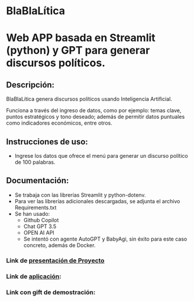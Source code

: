 # BlaBlaLítica

# Web APP basada en Streamlit (python) y GPT para generar discursos políticos.

## Descripción:

BlaBlaLítica genera discursos políticos usando Inteligencia Artificial.

Funciona a través del ingreso de datos, como por ejemplo: temas clave, puntos estratégicos y tono deseado; además de permitir datos puntuales como indicadores económicos, entre otros.

## Instrucciones de uso:

- Ingrese los datos que ofrece el menú para generar un discurso político de 100 palabras.

## Documentación:

- Se trabaja con las librerías Streamlit y python-dotenv.
- Para ver las librerías adicionales descargadas, se adjunta el archivo Requirements.txt
- Se han usado:
  - Github Copilot
  - Chat GPT 3.5
  - OPEN AI API
  - Se intentó con agente AutoGPT y BabyAgi, sin éxito para este caso concreto, además de Docker.

### Link de [presentación de Proyecto](https://docs.google.com/presentation/d/1dGrkx6VGI26YmRSE7JXXsiRazubV0gIWQusPqZzN1ao/edit?usp=drive_link "Link a Google Slides")

### Link de [aplicación](https://blablalitica.streamlit.app/ "Link de aplicación"):

### Link con gift de demostración:

